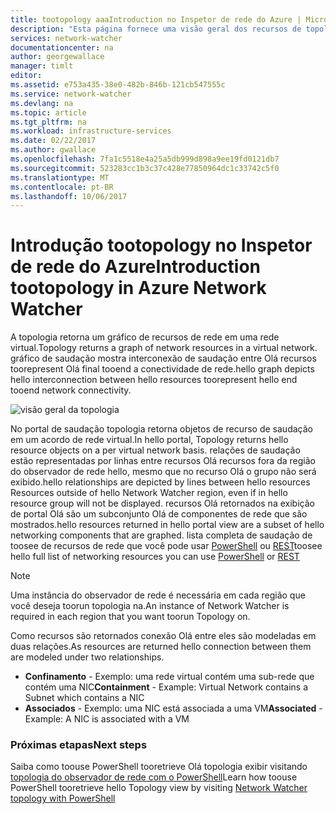 ```yaml
---
title: tootopology aaaIntroduction no Inspetor de rede do Azure | Microsoft Docs
description: "Esta página fornece uma visão geral dos recursos de topologia de rede Inspetor Olá"
services: network-watcher
documentationcenter: na
author: georgewallace
manager: timlt
editor: 
ms.assetid: e753a435-38e0-482b-846b-121cb547555c
ms.service: network-watcher
ms.devlang: na
ms.topic: article
ms.tgt_pltfrm: na
ms.workload: infrastructure-services
ms.date: 02/22/2017
ms.author: gwallace
ms.openlocfilehash: 7fa1c5518e4a25a5db999d898a9ee19fd0121db7
ms.sourcegitcommit: 523283cc1b3c37c428e77850964dc1c33742c5f0
ms.translationtype: MT
ms.contentlocale: pt-BR
ms.lasthandoff: 10/06/2017
---
```

# <a name="introduction-tootopology-in-azure-network-watcher"></a><span data-ttu-id="ac30b-103">Introdução tootopology no Inspetor de rede do Azure</span><span class="sxs-lookup"><span data-stu-id="ac30b-103">Introduction tootopology in Azure Network Watcher</span></span>

<span data-ttu-id="ac30b-104">A topologia retorna um gráfico de recursos de rede em uma rede virtual.</span><span class="sxs-lookup"><span data-stu-id="ac30b-104">Topology returns a graph of network resources in a virtual network.</span></span> <span data-ttu-id="ac30b-105">gráfico de saudação mostra interconexão de saudação entre Olá recursos toorepresent Olá final tooend a conectividade de rede.</span><span class="sxs-lookup"><span data-stu-id="ac30b-105">hello graph depicts hello interconnection between hello resources toorepresent hello end tooend network connectivity.</span></span>

![visão geral da topologia][1]

<span data-ttu-id="ac30b-107">No portal de saudação topologia retorna objetos de recurso de saudação em um acordo de rede virtual.</span><span class="sxs-lookup"><span data-stu-id="ac30b-107">In hello portal, Topology returns hello resource objects on a per virtual network basis.</span></span> <span data-ttu-id="ac30b-108">relações de saudação estão representadas por linhas entre recursos Olá recursos fora da região do observador de rede hello, mesmo que no recurso Olá o grupo não será exibido.</span><span class="sxs-lookup"><span data-stu-id="ac30b-108">hello relationships are depicted by lines between hello resources Resources outside of hello Network Watcher region, even if in hello resource group will not be displayed.</span></span> <span data-ttu-id="ac30b-109">recursos Olá retornados na exibição de portal Olá são um subconjunto Olá de componentes de rede que são mostrados.</span><span class="sxs-lookup"><span data-stu-id="ac30b-109">hello resources returned in hello portal view are a subset of hello networking components that are graphed.</span></span> <span data-ttu-id="ac30b-110">lista completa de saudação de toosee de recursos de rede que você pode usar [PowerShell](network-watcher-topology-powershell.md) ou [REST](network-watcher-topology-rest.md)</span><span class="sxs-lookup"><span data-stu-id="ac30b-110">toosee hello full list of networking resources you can use [PowerShell](network-watcher-topology-powershell.md) or [REST](network-watcher-topology-rest.md)</span></span>

> [!NOTE]
> <span data-ttu-id="ac30b-111">Uma instância do observador de rede é necessária em cada região que você deseja toorun topologia na.</span><span class="sxs-lookup"><span data-stu-id="ac30b-111">An instance of Network Watcher is required in each region that you want toorun Topology on.</span></span>

<span data-ttu-id="ac30b-112">Como recursos são retornados conexão Olá entre eles são modeladas em duas relações.</span><span class="sxs-lookup"><span data-stu-id="ac30b-112">As resources are returned hello connection between them are modeled under two relationships.</span></span>

- <span data-ttu-id="ac30b-113">**Confinamento** - Exemplo: uma rede virtual contém uma sub-rede que contém uma NIC</span><span class="sxs-lookup"><span data-stu-id="ac30b-113">**Containment** - Example: Virtual Network contains a Subnet which contains a NIC</span></span>
- <span data-ttu-id="ac30b-114">**Associados** - Exemplo: uma NIC está associada a uma VM</span><span class="sxs-lookup"><span data-stu-id="ac30b-114">**Associated** - Example: A NIC is associated with a VM</span></span>

### <a name="next-steps"></a><span data-ttu-id="ac30b-115">Próximas etapas</span><span class="sxs-lookup"><span data-stu-id="ac30b-115">Next steps</span></span>

<span data-ttu-id="ac30b-116">Saiba como toouse PowerShell tooretrieve Olá topologia exibir visitando [topologia do observador de rede com o PowerShell](network-watcher-topology-powershell.md)</span><span class="sxs-lookup"><span data-stu-id="ac30b-116">Learn how toouse PowerShell tooretrieve hello Topology view by visiting [Network Watcher topology with PowerShell](network-watcher-topology-powershell.md)</span></span>

<!--Image references-->

[1]: ./media/network-watcher-topology-overview/topology.png
